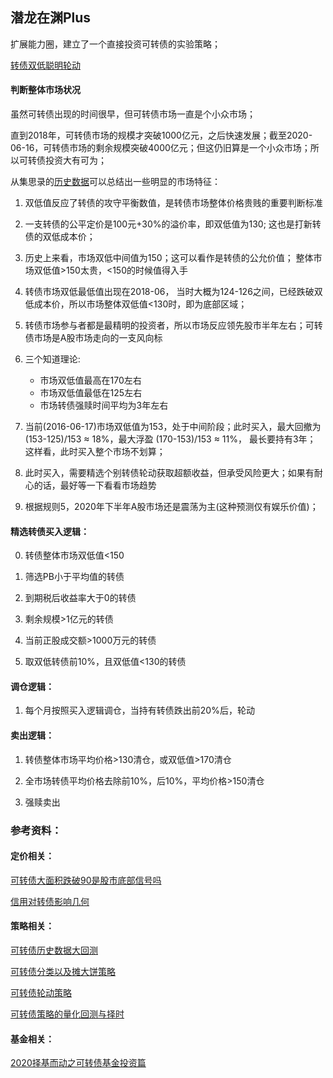 ## 潜龙在渊Plus

扩展能力圈，建立了一个直接投资可转债的实验策略；

[转债双低聪明轮动](https://xueqiu.com/P/ZH2169375)

#### 判断整体市场状况

虽然可转债出现的时间很早，但可转债市场一直是个小众市场；

直到2018年，可转债市场的规模才突破1000亿元，之后快速发展；截至2020-06-16，可转债市场的剩余规模突破4000亿元；但这仍旧算是一个小众市场；所以可转债投资大有可为；

从集思录的[历史数据](https://www.jisilu.cn/data/cbnew/cb_index/)可以总结出一些明显的市场特征：

1. 双低值反应了转债的攻守平衡数值，是转债市场整体价格贵贱的重要判断标准

2. 一支转债的公平定价是100元+30%的溢价率，即双低值为130; 这也是打新转债的双低成本价；

3. 历史上来看，市场双低中间值为150；这可以看作是转债的公允价值； 整体市场双低值>150太贵，<150的时候值得入手

4. 转债市场双低最低值出现在2018-06， 当时大概为124-126之间，已经跌破双低成本价，所以市场整体双低值<130时，即为底部区域；

5. 转债市场参与者都是最精明的投资者，所以市场反应领先股市半年左右；可转债市场是A股市场走向的一支风向标

6. 三个知道理论:

    - 市场双低值最高在170左右
    - 市场双低值最低在125左右
    - 市场转债强赎时间平均为3年左右

7. 当前(2016-06-17)市场双低值为153，处于中间阶段；此时买入，最大回撤为 (153-125)/153 ≈ 18%，最大浮盈 (170-153)/153 ≈ 11%， 最长要持有3年； 这样看，此时买入整个市场不划算；

8. 此时买入，需要精选个别转债轮动获取超额收益，但承受风险更大；如果有耐心的话，最好等一下看看市场趋势

9. 根据规则5，2020年下半年A股市场还是震荡为主(这种预测仅有娱乐价值)；

#### 精选转债买入逻辑：

0. 转债整体市场双低值<150

1. 筛选PB小于平均值的转债

2. 到期税后收益率大于0的转债

3. 剩余规模>1亿元的转债

4. 当前正股成交额>1000万元的转债

5. 取双低转债前10%，且双低值<130的转债

#### 调仓逻辑：

1. 每个月按照买入逻辑调仓，当持有转债跌出前20%后，轮动

#### 卖出逻辑：

1. 转债整体市场平均价格>130清仓，或双低值>170清仓

2. 全市场转债平均价格去除前10%，后10%，平均价格>150清仓

3. 强赎卖出


### 参考资料：

#### 定价相关：

[可转债大面积跌破90是股市底部信号吗](https://xueqiu.com/2680567071/141901038)

[信用对转债影响几何](http://bond.jrj.com.cn/2019/09/05080528092151.shtml)

#### 策略相关：

[可转债历史数据大回测](https://mp.weixin.qq.com/s?__biz=MzI0MzU1OTA4Mw==&mid=2247486292&idx=1&sn=d693644096b12be3bcc0f75794bace45&scene=21#wechat_redirect)

[可转债分类以及摊大饼策略](https://www.jisilu.cn/question/351279)

[可转债轮动策略](https://www.jisilu.cn/question/273614)

[可转债策略的量化回测与择时](https://www.jisilu.cn/question/336811)

#### 基金相关：

[2020择基而动之可转债基金投资篇](https://xueqiu.com/4484400907/142905985)

